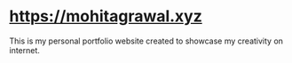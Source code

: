 # https://mohitagrawal.xyz
This is my personal portfolio website created to showcase my creativity on internet.
